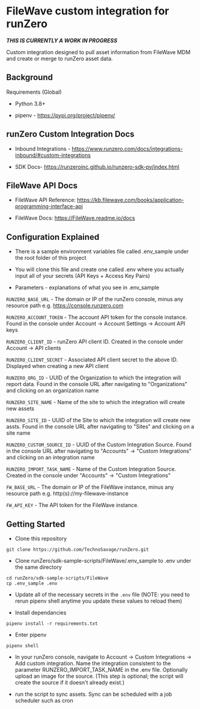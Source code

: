 # FileWave custom integration for runZero

***THIS IS CURRENTLY A WORK IN PROGRESS***

Custom integration designed to pull asset information from FileWave MDM and create or merge to runZero asset data.

## Background

Requirements (Global)

- Python 3.8+

- pipenv - https://pypi.org/project/pipenv/

## runZero Custom Integration Docs

- Inbound Integrations - https://www.runzero.com/docs/integrations-inbound/#custom-integrations

- SDK Docs- https://runzeroinc.github.io/runzero-sdk-py/index.html

## FileWave API Docs

- FileWave API Reference: https://kb.filewave.com/books/application-programming-interface-api

- FileWave Docs: https://FileWave.readme.io/docs

## Configuration Explained

- There is a sample environment variables file called .env_sample under the root folder of this project

- You will clone this file and create one called .env where you actually input all of your secrets (API Keys + Access Key Pairs)

- Parameters - explanations of what you see in .env_sample

`RUNZERO_BASE_URL` - The domain or IP of the runZero console, minus any resource path e.g. https://console.runzero.com

`RUNZERO_ACCOUNT_TOKEN` - The account API token for the console instance. Found in the console under Account -> Account Settings -> Account API keys

`RUNZERO_CLIENT_ID` - runZero API client ID. Created in the console under Account -> API clients

`RUNZERO_CLIENT_SECRET` - Associated API client secret to the above ID. Displayed when creating a new API client

`RUNZERO_ORG_ID` - UUID of the Organization to which the integration will report data. Found in the console URL after navigating to "Organizations" and clicking on an organization name

`RUNZERO_SITE_NAME` - Name of the site to which the integration will create new assets

`RUNZERO_SITE_ID` - UUID of the Site to which the integration will create new assts. Found in the console URL after navigating to "Sites" and clicking on a site name

`RUNZERO_CUSTOM_SOURCE_ID` - UUID of the Custom Integration Source. Found in the console URL after navigating to "Accounts" -> "Custom Integrations" and clicking on an  integration name

`RUNZERO_IMPORT_TASK_NAME` - Name of the Custom Integration Source. Created in the console under "Accounts" -> "Custom Integrations"

`FW_BASE_URL` - The domain or IP of the FileWave instance, minus any resource path e.g. http(s)://my-filewave-instance

`FW_API_KEY` - The API token for the FileWave instance.

## Getting Started

- Clone this repository

```
git clone https://github.com/TechnoSavage/runZero.git
```

- Clone runZero/sdk-sample-scripts/FileWave/.env_sample to .env under the same directory

```
cd runZero/sdk-sample-scripts/FileWave
cp .env_sample .env
```

- Update all of the necessary secrets in the `.env` file (NOTE: you need to rerun pipenv shell anytime you update these  values to reload them)

- Install dependancies

```
pipenv install -r requirements.txt
```

- Enter pipenv

```
pipenv shell
```
- In your runZero console, navigate to Account -> Custom Integrations -> Add custom integration. Name the integration consistent to the parameter RUNZERO_IMPORT_TASK_NAME in the .env file. Optionally upload an image for the source. 
(This step is optional; the script will create the source if it doesn't already exist.)

- run the script to sync assets. Sync can be scheduled with a job scheduler such as cron
